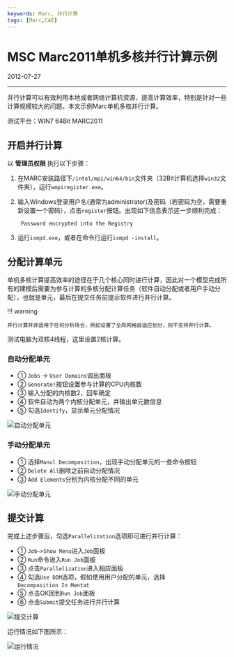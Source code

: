 ```yaml
---
keywords: Marc, 并行计算
tags: [Marc,CAE]
---
```


# MSC Marc2011单机多核并行计算示例

2012-07-27

---

并行计算可以有效利用本地或者网络计算机资源，提高计算效率，特别是针对一些计算规模较大的问题。本文示例Marc单机多核并行计算。

测试平台：WIN7 64Bit MARC2011

## 开启并行计算

以 **管理员权限** 执行以下步骤：

1. 在MARC安装路径下`/intel/mpi/win64/bin`文件夹（32Bit计算机选择`win32`文件夹），运行`wmpiregister.exe`。

2. 输入Windows登录用户名(通常为administrator)及密码（若密码为空，需要重新设置一个密码），点击`register`按钮。出现如下信息表示这一步顺利完成：

        Password encrypted into the Registry

3. 运行`ismpd.exe`，或者在命令行运行`ismpd -install`。


## 分配计算单元

单机多核计算提高效率的途径在于几个核心同时进行计算，因此对一个模型完成所有的建模后需要为参与计算的多核分配计算任务（软件自动分配或者用户手动分配），也就是单元，最后在提交任务前提示软件进行并行计算。

!!! warning

    并行计算并非适用于任何分析场合，例如设置了全局网格自适应划分，则不支持并行计算。

测试电脑为双核4线程，这里设置2核计算。

### 自动分配单元

* ① `Jobs` -> `User Domains`调出面板
* ② `Generate!`按钮设置参与计算的CPU内核数
* ③ 输入分配的内核数2，回车确定
* ④ 软件自动为两个内核分配单元，并输出单元数信息
* ⑤ 勾选`Identify`，显示单元分配情况

![自动分配单元](images/2012-07-27-01.jpg)

### 手动分配单元

* ① 选择`Manul Decomposition`，出现手动分配单元的一些命令按钮
* ② `Delete All`删除之前自动分配情况
* ③ `Add Elements`分别为内核分配不同的单元

![手动分配单元](images/2012-07-27-02.jpg)


## 提交计算

完成上述步骤后，勾选`Parallelization`选项即可进行并行计算：

* ① `Job—>Show Menu`进入`Job`面板
* ② `Run`命令进入`Run Job`面板
* ③ 点击`Parallelization`进入相应面板
* ④ 勾选`Use DDM`选项，假如使用用户分配的单元，选择`Decomposition In Mentat`
* ⑤ 点击OK回到`Run Job`面板
* ⑥ 点击`Submit`提交任务进行并行计算

![提交计算](images/2012-07-27-03.jpg)

运行情况如下图所示：

![运行情况](images/2012-07-27-04.jpg)